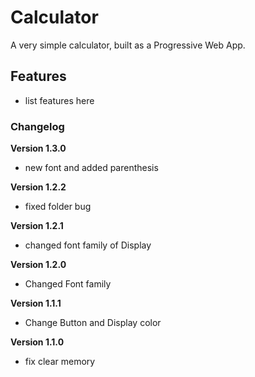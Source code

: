 # Calculator

A very simple calculator, built as a Progressive Web App.

## Features

- list features here

### Changelog

**Version 1.3.0**

- new font and added parenthesis

**Version  1.2.2**

- fixed folder bug

**Version 1.2.1**

- changed font family of Display

**Version 1.2.0**

- Changed Font family

**Version 1.1.1**

- Change Button and Display color

**Version 1.1.0**

- fix clear memory
